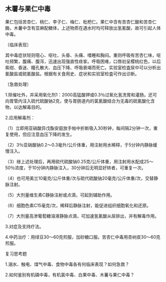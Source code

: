 ## 木薯与果仁中毒

果仁包括苦杏仁、桃仁、李子仁、梅仁、枇杷仁。果仁中含有苦杏仁酸和苦杏仁酶，木薯中含有亚麻配糖体，上述物质在遇水时均可释放出氢氰酸，故可引起人体中毒。

〔临床表现〕

其中毒症状轻则噁心、呕吐、头昏、头痛、嗜睡和胸闷。重则呼吸有苦杏仁味，呕吐频繁，腹痛、腹泻，迅速出现强直性痉挛。呼吸困难，口唇初呈樱桃红色，以后紫绀、昏迷、瞳孔散大、血压下降、呼吸衰竭而死亡。实验室检査尿中可以分析出氰酸盐或硫氰酸盐。根据有关食用史、症状和实验室检査可作出诊断。

〔急救处理〕

1.除催吐外，并采用氧化剂1：2000高猛酸钾或0.3％过氧化氢洗胃和灌肠。还可向胃管内注入硫代硫酸钠2克，使与胃肠道内的氯氰酸结合为无毒的硫氰酸化含物，以达解毒目的。

2.应用解毒剂：

（1）立即用亚硝酸异戊酯安瓿放手帕中折断吸入30秒钟，每间隔2分钟一次，重复使用，但应注意血压下降的发生。

（2）3％亚硝酸钠0.2〜0.3毫升/公斤体重，用注射用水稀释，于5分钟内静脉缓慢注入。

（3）继上述处理后，再用硫代硫酸钠0.25克/公斤体重，用注射用水配成25〜50％浓度，于10分钟内静脉注入，30分钟后无明显好转者，可重复一次。

（4）也可用美兰10毫克/公斤体重/次与硫代硫酸钠20毫克/公斤体重/次，交替静脉注射。

（5）大剂量维生素C静脉注射或点滴，可起到辅助作用。

（6）细胞色素C15毫克/次，稀释后静脉注射，能促进组织细胞氧化和还原。

（7）大剂量高渗葡萄糖溶液静脉点滴，可加速氢氰酸从尿排出，并有解毒作用。

3.对症及支持疗法。

4.中药治疗：用绿豆30〜60克煎服，加砂糖口服。苦杏仁中毒用杏树皮30〜60克煎服。

复习思考题

1.溺水、触电、煤气中毒、食物中毒各有何临床表现？如何急救？

2.如何鉴别有机磷中毒，有机氯中毒、白果中毒、木薯与果仁中毒？